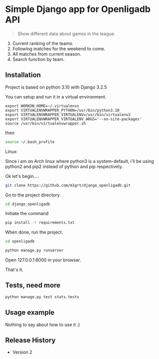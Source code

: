 # Simple Django app for Openligadb API
> Show different data about games in the league.

1. Current ranking of the teams.
2. Following matches for the weekend to come.
3. All matches from current season.
4. Search function by team.

## Installation

Project is based on python 3.10 with Django 3.2.5

You can setup and run it in a virtual environment.

```in my ~/.bash_profile
export WORKON_HOME=~/.virtualenvs
export VIRTUALENVWRAPPER_PYTHON=/usr/bin/python3.10
export VIRTUALENVWRAPPER_VIRTUALENV=/usr/bin/virtualenv2
export VIRTUALENVWRAPPER_VIRTUALENV_ARGS='--no-site-packages'
source /usr/bin/virtualenvwrapper.sh
```

then
```sh
source ~/.bash_profile
```

Linux:

Since i am on Arch linux where python3 is a system-default, i'll be using python2 and pip2 instead of python and pip respectively.


Ok let's begin....

```sh
git clone https://github.com/m1grt/django_openligadb.git
```

Go to the project directory.
```sh
cd django_openligadb
```

Initiate the command
```sh
pip install -r requirements.txt
```

When done, run the project.
```sh
cd openligadb
```

```sh
python manage.py runserver
```
Open 127.0.0.1:8000 in your browser.

That's it.

## Tests, need more
```sh
python manage.py test stats.tests
```

## Usage example

Nothing to say about how to use it :)

## Release History

* Version 2